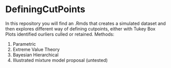 # DefiningCutPoints

In this repository you will find an .Rmds that creates a simulated dataset and then explores different way of defining cutpoints, either with Tukey Box Plots identified ourliers culled or retained. 
Methods: 
1. Parametric
2. Extreme Value Theory
3. Bayesian Hierarchical
4. Illustrated mixture model proposal (untested)
